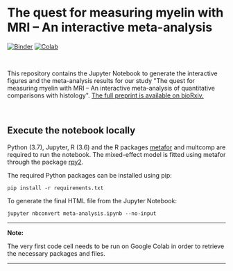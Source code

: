 The quest for measuring myelin with MRI – An interactive meta-analysis
=========================================================

[![Binder](https://mybinder.org/badge_logo.svg)](https://mybinder.org/v2/gh/matteomancini/myelin-meta-analysis/master?filepath=meta-analysis.ipynb)
[![Colab](https://colab.research.google.com/assets/colab-badge.svg)](https://colab.research.google.com/github/matteomancini/myelin-meta-analysis/blob/master/meta-analysis.ipynb)

<br>

This repository contains the Jupyter Notebook to generate the interactive figures and the meta-analysis results for our study "The quest for measuring myelin with MRI – An interactive meta-analysis of quantitative comparisons with histology".
[The full preprint is available on bioRxiv.](https://www.biorxiv.org/content/10.1101/2020.07.13.200972v3)


<br>

## Execute the notebook locally

Python (3.7), Jupyter, R (3.6) and the R packages [metafor](http://www.metafor-project.org) and multcomp are required to run the notebook. The mixed-effect model is fitted using metafor through the package [rpy2](https://rpy2.github.io).

The required Python packages can be installed using pip:

```
pip install -r requirements.txt
```

To generate the final HTML file from the Jupyter Notebook:


```
jupyter nbconvert meta-analysis.ipynb --no-input
```

---
**Note:**

The very first code cell needs to be run on Google Colab in order to retrieve the necessary packages and files.

---

